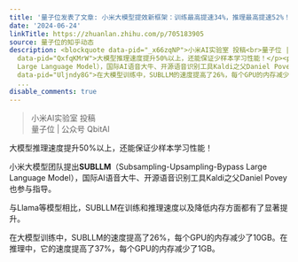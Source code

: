 ```yaml
---
title: '量子位发表了文章: 小米大模型提效新框架：训练最高提速34%，推理最高提速52%！Kaldi之父合作出品'
date: '2024-06-24'
linkTitle: https://zhuanlan.zhihu.com/p/705183905
source: 量子位的知乎动态
description: <blockquote data-pid="_x66zqNP">小米AI实验室 投稿<br>量子位 | 公众号 QbitAI</blockquote><p
  data-pid="QxfqKMrW">大模型推理速度提升50%以上，还能保证少样本学习性能！</p><p data-pid="BIL2Dm1j">小米大模型团队提出<b>SUBLLM</b>（Subsampling-Upsampling-Bypass
  Large Language Model），国际AI语音大牛、开源语音识别工具Kaldi之父Daniel Povey也参与指导。</p><p data-pid="D4KEnPnE">与Llama等模型相比，SUBLLM在训练和推理速度以及降低内存方面都有了显著提升。</p><p
  data-pid="Uljndy8G">在大模型训练中，SUBLLM的速度提高了26%，每个GPU的内存减少了10GB。在推理中，它的速度提高了37%，每个GPU的内存减少了1GB。</p><p
  ...
disable_comments: true
---
```

<blockquote data-pid="_x66zqNP">小米AI实验室 投稿<br>量子位 | 公众号 QbitAI</blockquote><p data-pid="QxfqKMrW">大模型推理速度提升50%以上，还能保证少样本学习性能！</p><p data-pid="BIL2Dm1j">小米大模型团队提出<b>SUBLLM</b>（Subsampling-Upsampling-Bypass Large Language Model），国际AI语音大牛、开源语音识别工具Kaldi之父Daniel Povey也参与指导。</p><p data-pid="D4KEnPnE">与Llama等模型相比，SUBLLM在训练和推理速度以及降低内存方面都有了显著提升。</p><p data-pid="Uljndy8G">在大模型训练中，SUBLLM的速度提高了26%，每个GPU的内存减少了10GB。在推理中，它的速度提高了37%，每个GPU的内存减少了1GB。</p><p ...